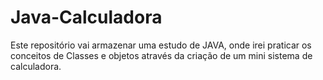 # Java-Calculadora
Este repositório vai armazenar uma estudo de JAVA, onde irei praticar os conceitos de Classes e objetos através da criação de um mini sistema de calculadora.
